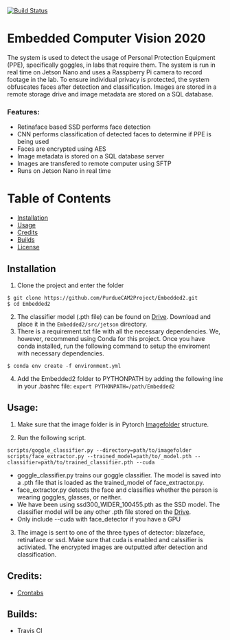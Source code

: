[![Build Status](https://travis-ci.com/PurdueCAM2Project/Embedded2.svg?branch=master)](https://travis-ci.com/PurdueCAM2Project/Embedded2)

# Embedded Computer Vision 2020
The system is used to detect the usage of Personal Protection Equipment (PPE), specifically goggles, in labs that require them. The system is run in real time on Jetson Nano and uses a Rasspberry Pi camera to record footage in the lab. To ensure individual privacy is protected, the system obfuscates faces after detection and classification. Images are stored in a remote storage drive and image metadata are stored on a SQL database.

### Features:
* Retinaface based SSD performs face detection
* CNN performs classification of detected faces to determine if PPE is being used
* Faces are encrypted using AES
* Image metadata is stored on a SQL database server
* Images are transfered to remote computer using SFTP
* Runs on Jetson Nano in real time

# Table of Contents
- [Installation](#Installation)
- [Usage](#Contributing)
- [Credits](#Credits)
- [Builds](#Builds)
- [License](#License)

## Installation
1. Clone the project and enter the folder 
```shell
$ git clone https://github.com/PurdueCAM2Project/Embedded2.git
$ cd Embedded2
```
2. The classifier model (.pth file) can be found on [Drive](https://drive.google.com/drive/folders/1QfS7YiuCxK-K93dnEYIMoeHAU65Cs14n). Download and place it in the ```Embedded2/src/jetson``` directory.
3. There is a requirement.txt file with all the necessary dependencies. We, however, recommend using Conda for this project. Once you have conda installed, run the following command to setup the enviroment with necessary dependencies.
```shell
$ conda env create -f environment.yml
```
4. Add the Embedded2 folder to PYTHONPATH by adding the following line in your .bashrc file:
```export PYTHONPATH=/path/Embedded2```
## Usage:

1. Make sure that the image folder is in Pytorch [Imagefolder](https://pytorch.org/docs/stable/torchvision/datasets.html?highlight=imagefolder#torchvision.datasets.ImageFolder) structure.

2. Run the following script.

`scripts/goggle_classifier.py --directory=path/to/imagefolder`
`scripts/face_extractor.py --trained_model=path/to/_model.pth --classifier=path/to/trained_classifier.pth --cuda`
* goggle_classifier.py trains our goggle classifier. The model is saved into a .pth file that is loaded as the trained_model of face_extractor.py. 
* face_extractor.py detects the face and classifies whether the person is wearing goggles, glasses, or neither.
* We have been using ssd300_WIDER_100455.pth as the SSD model. The classifier model will be any other .pth file stored on the [Drive](https://drive.google.com/drive/folders/1QfS7YiuCxK-K93dnEYIMoeHAU65Cs14n).
* Only include --cuda with face_detector if you have a GPU

 3. The image is sent to one of the three types of detector: blazeface, retinaface or ssd. Make sure that cuda is enabled and calssifier is activiated. The encrypted images are outputted after detection and classification.

## Credits:
* [Crontabs](https://github.com/robdmc/crontabs)

## Builds:
* Travis CI
